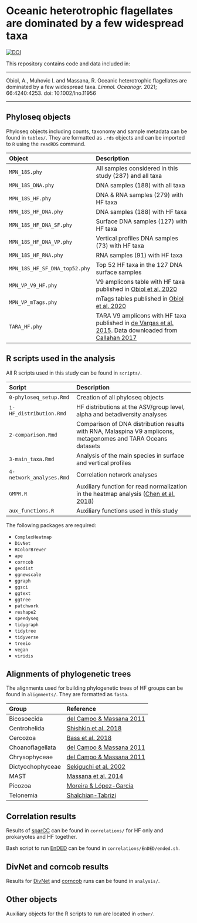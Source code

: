 # Oceanic heterotrophic flagellates are dominated by a few widespread taxa 

[![DOI](https://zenodo.org/badge/323586484.svg)](https://zenodo.org/badge/latestdoi/323586484)


This repository contains code and data included in:

--------
Obiol, A., Muhovic I. and Massana, R. Oceanic heterotrophic flagellates are dominated by a few widespread taxa. *Limnol. Oceanogr.* 2021; 66:4240:4253. doi: 10.1002/lno.11956

--------

## Phyloseq objects

Phyloseq objects including counts, taxonomy and sample metadata can be found in `tables/`. They are formatted as `.rds` objects and can be imported to `R` using the `readRDS` command.

|Object                        |Description                                                                                                                                                                             |
|:-----------------------------|:---------------------------------------------------------------------------------------------------------------------------------------------------------------------------------------|
|`MPN_18S.phy`                 |All samples considered in this study (287) and all taxa                                                                                                                                 |
|`MPN_18S_DNA.phy`             |DNA samples (188) with all taxa                                                                                                                                                         |
|`MPN_18S_HF.phy`              |DNA & RNA samples (279) with HF taxa                                                                                                                                                    |
|`MPN_18S_HF_DNA.phy`          |DNA samples (188) with HF taxa                                                                                                                                                          | 
|`MPN_18S_HF_DNA_SF.phy`       |Surface DNA samples (127) with HF taxa                                                                                                                                                  |
|`MPN_18S_HF_DNA_VP.phy`       |Vertical profiles DNA samples (73) with HF taxa                                                                                                                                         |
|`MPN_18S_HF_RNA.phy`          |RNA samples (91) with HF taxa                                                                                                                                                           |
|`MPN_18S_HF_SF_DNA_top52.phy` |Top 52 HF taxa in the 127 DNA surface samples                                                                                                                                           |
|`MPN_VP_V9_HF.phy`            |V9 amplicons table with HF taxa published in [Obiol et al. 2020](https://doi.org/10.1111/1755-0998.13147)                                                                               |
|`MPN_VP_mTags.phy`            |mTags tables published in [Obiol et al. 2020](https://doi.org/10.1111/1755-0998.13147)                                                                                                  |
|`TARA_HF.phy`                 |TARA V9 amplicons with HF taxa published in [de Vargas et al. 2015](https://doi.org/10.1126/science.1261605). Data downloaded from [Callahan 2017](http://doi.org/10.5281/zenodo.581694)|


## R scripts used in the analysis

All R scripts used in this study can be found in `scripts/`.

|Script                       |Description                                                                                                                |
|:----------------------------|:--------------------------------------------------------------------------------------------------------------------------|
|`0-phyloseq_setup.Rmd`       |Creation of all phyloseq objects                                                                                           |
|`1-HF_distribution.Rmd`      |HF distributions at the ASV/group level, alpha and betadiversity analyses                                                  |
|`2-comparison.Rmd`           |Comparison of DNA distribution results with RNA, Malaspina V9 amplicons, metagenomes and TARA Oceans datasets              |
|`3-main_taxa.Rmd`            |Analysis of the main species in surface and vertical profiles                                                              |
|`4-network_analyses.Rmd`     |Correlation network analyses                                                                                                |
|`GMPR.R`                     |Auxiliary function for read normalization in the heatmap analysis ([Chen et al. 2018](https://doi.org/10.7717/peerj.4600)) |
|`aux_functions.R`            |Auxiliary functions used in this study                                                                                     |

The following packages are required:

  - `ComplexHeatmap`
  - `DivNet`
  - `RColorBrewer`
  - `ape`
  - `corncob`
  - `geodist`
  - `ggnewscale`
  - `ggraph`
  - `ggsci`
  - `ggtext`
  - `ggtree`
  - `patchwork`
  - `reshape2`
  - `speedyseq`
  - `tidygraph`
  - `tidytree`
  - `tidyverse`
  - `treeio`
  - `vegan`
  - `viridis`

## Alignments of phylogenetic trees

The alignments used for building phylogenetic trees of HF groups can be found in `alignments/`. They are formatted as `fasta`.

|Group            |Reference                                                                |
|:----------------|:------------------------------------------------------------------------|
|Bicosoecida      |[del Campo & Massana 2011](https://doi.org/10.1016/j.protis.2010.10.003) |
|Centrohelida     |[Shɨshkin et al. 2018](https://doi.org/10.1016/j.protis.2018.06.003)     |
|Cercozoa         |[Bass et al. 2018](https://doi.org/10.1111/jeu.12524)                    |
|Choanoflagellata |[del Campo & Massana 2011](https://doi.org/10.1016/j.protis.2010.10.003) |
|Chrysophyceae    |[del Campo & Massana 2011](https://doi.org/10.1016/j.protis.2010.10.003) |
|Dictyochophyceae |[Sekiguchi et al. 2002](https://doi.org/10.1078/1434-4610-00094)         |
|MAST             |[Massana et al. 2014](https://dx.doi.org/10.1038%2Fismej.2013.204)       |
|Picozoa          |[Moreira & López-García](https://doi.org/10.1002/bies.201300176)         |
|Telonemia        |[Shalchian-Tabrizi](https://doi.org/10.1016/j.protis.2006.10.003)        |

## Correlation results

Results of [sparCC](https://github.com/scwatts/fastspar) can be found in `correlations/` for HF only and prokaryotes and HF together. 

Bash script to run [EnDED](https://github.com/InaMariaDeutschmann/EnDED) can be found in `correlations/EnDED/ended.sh`.

## DivNet and corncob results 

Results for [DivNet](https://github.com/adw96/DivNet) and [corncob](https://github.com/bryandmartin/corncob) runs can be found in `analysis/`.

## Other objects

Auxiliary objects for the R scripts to run are located in `other/`.
